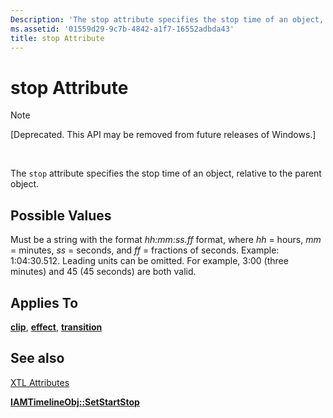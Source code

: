 ```yaml
---
Description: 'The stop attribute specifies the stop time of an object, relative to the parent object.'
ms.assetid: '01559d29-9c7b-4842-a1f7-16552adbda43'
title: stop Attribute
---
```


# stop Attribute

> [!Note]  
> \[Deprecated. This API may be removed from future releases of Windows.\]

 

The `stop` attribute specifies the stop time of an object, relative to the parent object.

## Possible Values

Must be a string with the format *hh:mm:ss.ff* format, where *hh* = hours, *mm* = minutes, *ss* = seconds, and *ff* = fractions of seconds. Example: 1:04:30.512. Leading units can be omitted. For example, 3:00 (three minutes) and 45 (45 seconds) are both valid.

## Applies To

[**clip**](clip-element.md), [**effect**](effect-element.md), [**transition**](transition-element.md)

## See also

<dl> <dt>

[XTL Attributes](xtl-attributes.md)
</dt> <dt>

[**IAMTimelineObj::SetStartStop**](iamtimelineobj-setstartstop.md)
</dt> </dl>

 

 




